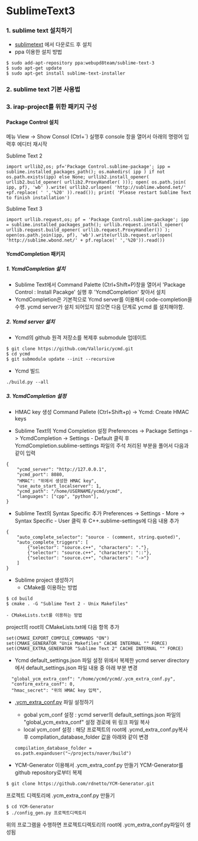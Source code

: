 # SublimeText3

### 1. sublime text 설치하기
- [sublimetext](http://www.sublimetext.com/) 에서 다운로드 후 설치
- ppa 이용한 설치 방법
```
$ sudo add-apt-repository ppa:webupd8team/sublime-text-3
$ sudo apt-get update
$ sudo apt-get install sublime-text-installer
```

### 2. sublime text 기본 사용법

### 3. irap-project를 위한 패키지 구성

#### Package Control 설치
메뉴 View -> Show Consol (Ctrl+`) 실행후 console 창을 열어서 아래의 명령어 입력후 에디터 재시작

Sublime Text 2
```
import urllib2,os; pf='Package Control.sublime-package'; ipp = sublime.installed_packages_path(); os.makedirs( ipp ) if not os.path.exists(ipp) else None; urllib2.install_opener( urllib2.build_opener( urllib2.ProxyHandler( ))); open( os.path.join( ipp, pf), 'wb' ).write( urllib2.urlopen( 'http://sublime.wbond.net/' +pf.replace( ' ','%20' )).read()); print( 'Please restart Sublime Text to finish installation')
```

Sublime Text 3
```
import urllib.request,os; pf = 'Package Control.sublime-package'; ipp = sublime.installed_packages_path(); urllib.request.install_opener( urllib.request.build_opener( urllib.request.ProxyHandler()) ); open(os.path.join(ipp, pf), 'wb').write(urllib.request.urlopen( 'http://sublime.wbond.net/' + pf.replace(' ','%20')).read())
```

#### YcmdCompletion 패키지

##### 1. YcmdCompletion 설치
- Sublime Text에서 Command Palette (Ctrl+Shift+P)창을 열어서 'Package Control : Install Pacakge' 실행 후 'YcmdCompletion' 찾아서 설치
- YcmdCompletion은 기본적으로 Ycmd server를 이용해서 code-completion을 수행. ycmd server가 설치 되어있지 않으면 다음 단계로 ycmd 를 설치해야함.

##### 2. Ycmd server 설치
- Ycmd의 github 원격 저장소를 복제후 submodule 업데이트
```
$ git clone https://github.com/Valloric/ycmd.git
$ cd ycmd
$ git submodule update --init --recursive
```

- Ycmd 빌드
```
./build.py --all
```

##### 3. YcmdCompletion 설정

- HMAC key 생성
Command Pallete (Ctrl+Shift+p) -> Ycmd: Create HMAC keys

- Sublime Text의 Ycmd Completion 설정
Preferences -> Package Settings -> YcmdCompletion -> Settings - Default 클릭 후 YcmdCompletion.sublime-settings 파일의 주석 처리된 부분을 풀어서 다음과 같이 입력
```
{
	"ycmd_server": "http://127.0.0.1",
    "ycmd_port": 8080,
    "HMAC": "위에서 생성한 HMAC key",
    "use_auto_start_localserver": 1,
	"ycmd_path": "/home/USERNAME/ycmd/ycmd",
    "languages": ["cpp", "python"],
}
```

- Sublime Text의 Syntax Specific 추가
Preferences -> Settings - More -> Syntax Specific - User 클릭 후 C++.sublime-settings에 다음 내용 추가
```
{
    "auto_complete_selector": "source - (comment, string.quoted)",
    "auto_complete_triggers": [ 
        {"selector": "source.c++", "characters": "."},
        {"selector": "source.c++", "characters": "::"},
        {"selector": "source.c++", "characters": "->"} 
    ]
}
```

- Sublime project 생성하기
	- CMake를 이용하는 방법
```
$ cd build
$ cmake . -G "Sublime Text 2 - Unix Makefiles"
```
	- CMakeLists.txt를 이용하는 방법
project의 root의 CMakeLists.txt에 다음 항목 추가
```
set(CMAKE_EXPORT_COMPILE_COMMANDS "ON")
set(CMAKE_GENERATOR "Unix Makefiles" CACHE INTERNAL "" FORCE)
set(CMAKE_EXTRA_GENERATOR "Sublime Text 2" CACHE INTERNAL "" FORCE)
```

- Ycmd default_settings.json 파일 설정
위에서 복제한 ycmd server directory에서 default_settings.json 파일 내용 중 아래 부분 변경
```
  "global_ycm_extra_conf": "/home/ycmd/ycmd/.ycm_extra_conf.py",
  "confirm_extra_conf": 0,
  "hmac_secret": "위의 HMAC key 입력",
```

- [.ycm_extra_conf.py](https://github.com/Valloric/ycmd/blob/master/cpp/ycm/.ycm_extra_conf.py) 파일 설정하기
	- gobal ycm_conf 설정 : ycmd server의 default_settings.json 파일의 "global_ycm_extra_conf" 설정 경로에 위 링크 파일 복사
	- local ycm_conf 설정 : 해당 프로젝트의 root에 .ycmd_extra_conf.py복사 후 compilation_database_folder 값을 아래와 같이 변경
	```
    compilation_database_folder = os.path.expanduser("~/projects/naver/build")
    ```

- YCM-Generator 이용해서 .ycm_extra_conf.py 만들기
YCM-Generator를 github repository로부터 복제
```
$ git clone https://github.com/rdnetto/YCM-Generator.git
```
프로젝트 디렉토리에 .ycm_extra_conf.py 만들기
```
$ cd YCM-Generator
$ ./config_gen.py 프로젝트디렉토리
```
위의 프로그램을 수행하면 프로젝트디렉토리의 root에 .ycm_extra_conf.py파일이 생성됨
